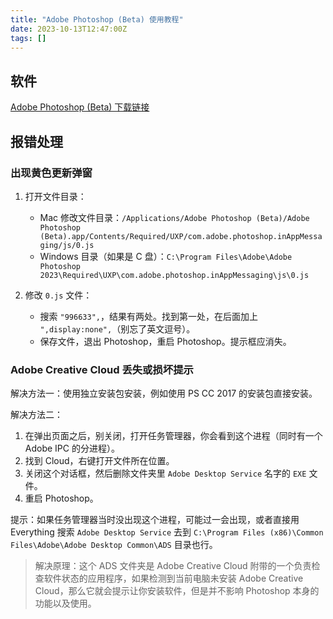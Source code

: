 ```yaml
---
title: "Adobe Photoshop (Beta) 使用教程"
date: 2023-10-13T12:47:00Z
tags: []
---
```


## 软件

[Adobe Photoshop (Beta) 下载链接](https://pan.baidu.com/s/1f6WhLHig1AODurU2yo-HhQ?pwd=fyr7)

## 报错处理

### 出现黄色更新弹窗

1. 打开文件目录：
    - Mac 修改文件目录：`/Applications/Adobe Photoshop (Beta)/Adobe Photoshop (Beta).app/Contents/Required/UXP/com.adobe.photoshop.inAppMessaging/js/0.js`
    - Windows 目录（如果是 C 盘）：`C:\Program Files\Adobe\Adobe Photoshop 2023\Required\UXP\com.adobe.photoshop.inAppMessaging\js\0.js`

2. 修改 `0.js` 文件：
    - 搜索 `"996633",`，结果有两处。找到第一处，在后面加上 `",display:none",`（别忘了英文逗号）。
    - 保存文件，退出 Photoshop，重启 Photoshop。提示框应消失。

### Adobe Creative Cloud 丢失或损坏提示

解决方法一：使用独立安装包安装，例如使用 PS CC 2017 的安装包直接安装。

解决方法二：

1. 在弹出页面之后，别关闭，打开任务管理器，你会看到这个进程（同时有一个 Adobe IPC 的分进程）。
2. 找到 Cloud，右键打开文件所在位置。
3. 关闭这个对话框，然后删除文件夹里 `Adobe Desktop Service` 名字的 `EXE` 文件。
4. 重启 Photoshop。

提示：如果任务管理器当时没出现这个进程，可能过一会出现，或者直接用 Everything 搜索 `Adobe Desktop Service` 去到 `C:\Program Files (x86)\Common Files\Adobe\Adobe Desktop Common\ADS` 目录也行。

> 解决原理：这个 ADS 文件夹是 Adobe Creative Cloud 附带的一个负责检查软件状态的应用程序，如果检测到当前电脑未安装 Adobe Creative Cloud，那么它就会提示让你安装软件，但是并不影响 Photoshop 本身的功能以及使用。
